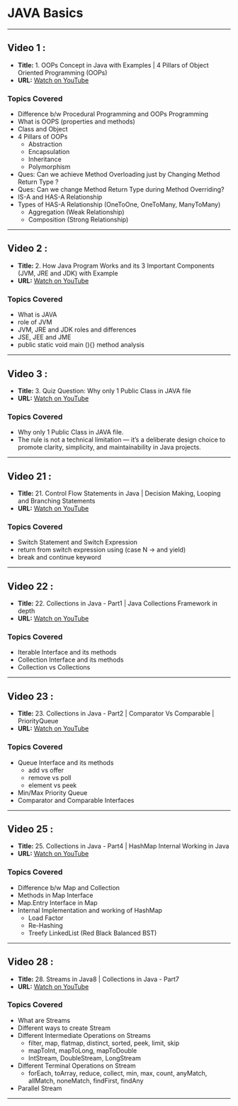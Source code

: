 # JAVA Basics

---
## Video 1 :
- **Title:** 1. OOPs Concept in Java with Examples | 4 Pillars of Object Oriented Programming (OOPs)
- **URL:** [Watch on YouTube](https://youtu.be/MIYbPZCk34k?si=q-pKP-KWBQs4FLTE)


### Topics Covered
- Difference b/w Procedural Programming and OOPs Programming
- What is OOPS (properties and methods)
- Class and Object
- 4 Pillars of OOPs 
  - Abstraction
  - Encapsulation
  - Inheritance
  - Polymorphism
- Ques: Can we achieve Method Overloading just by Changing Method Return Type ? 
- Ques: Can we change Method Return Type during Method Overriding?
- IS-A and HAS-A Relationship
- Types of HAS-A Relationship (OneToOne, OneToMany, ManyToMany)
  - Aggregation (Weak Relationship)
  - Composition (Strong Relationship)

---
## Video 2 :
- **Title:** 2. How Java Program Works and its 3 Important Components (JVM, JRE and JDK) with Example
- **URL:** [Watch on YouTube](https://youtu.be/IoireaKRRFo?si=AzX2jMk1cWHblAom)

### Topics Covered
- What is JAVA
- role of JVM
- JVM, JRE and JDK roles and differences
- JSE, JEE and JME
- public static void main (){} method analysis

---
## Video 3 :
- **Title:** 3. Quiz Question: Why only 1 Public Class in JAVA file
- **URL:** [Watch on YouTube](https://youtu.be/ijEJJuIQdzY?si=UVHxCADQoigHQdjY)

### Topics Covered
- Why only 1 Public Class in JAVA file.
- The rule is not a technical limitation — it’s a deliberate design choice to promote clarity, simplicity, and maintainability in Java projects.

---
## Video 21 :
- **Title:** 21. Control Flow Statements in Java | Decision Making, Looping and Branching Statements
- **URL:** [Watch on YouTube](https://www.youtube.com/watch?v=Z2B5CYMEWfc)

### Topics Covered
- Switch Statement and Switch Expression
- return from switch expression using (case N -> and yield)
- break and continue keyword

---
## Video 22 :
- **Title:** 22. Collections in Java - Part1 | Java Collections Framework in depth
- **URL:** [Watch on YouTube](https://www.youtube.com/watch?v=TT1-qsuHMXs&list=PL6W8uoQQ2c63f469AyV78np0rbxRFppkx&index=23)

### Topics Covered
- Iterable Interface and its methods
- Collection Interface and its methods
- Collection vs Collections

---
## Video 23 :
- **Title:** 23. Collections in Java - Part2 | Comparator Vs Comparable | PriorityQueue
- **URL:** [Watch on YouTube](https://www.youtube.com/watch?v=vVfZIWMEzMM&list=PL6W8uoQQ2c63f469AyV78np0rbxRFppkx&index=24)

### Topics Covered
- Queue Interface and its methods 
  - add vs offer 
  - remove vs poll
  - element vs peek
- Min/Max Priority Queue
- Comparator and Comparable Interfaces

---
## Video 25 :
- **Title:** 25. Collections in Java - Part4 | HashMap Internal Working in Java
- **URL:** [Watch on YouTube](https://www.youtube.com/watch?v=VjYRxcbmEso&list=PL6W8uoQQ2c63f469AyV78np0rbxRFppkx&index=26)

### Topics Covered
- Difference b/w Map and Collection
- Methods in Map Interface
- Map.Entry Interface in Map
- Internal Implementation and working of HashMap
  - Load Factor
  - Re-Hashing
  - Treefy LinkedList (Red Black Balanced BST)

---
## Video 28 :
- **Title:** 28. Streams in Java8 | Collections in Java - Part7
- **URL:** [Watch on YouTube](https://www.youtube.com/watch?v=nEno48RpDR4&list=PL6W8uoQQ2c63f469AyV78np0rbxRFppkx&index=29)

### Topics Covered
- What are Streams
- Different ways to create Stream
- Different Intermediate Operations on Streams
  - filter, map, flatmap, distinct, sorted, peek, limit, skip
  - mapToInt, mapToLong, mapToDouble
  - IntStream, DoubleStream, LongStream
- Different Terminal Operations on Stream
  - forEach, toArray, reduce, collect, min, max, count, anyMatch, allMatch, noneMatch, findFirst, findAny
- Parallel Stream

---